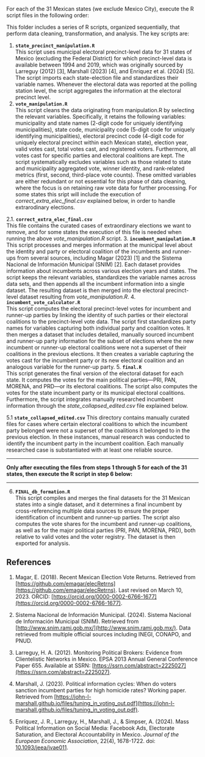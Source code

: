 


For each of the 31 Mexican states (we exclude Mexico City), execute the R script files in the following order:

This folder includes a series of R scripts, organized sequentially, that perform data cleaning, transformation, and analysis. The key scripts are:

1. **`state_precinct_manipulation.R`**  
This script uses municipal electoral precinct-level data for 31 states of Mexico (excluding the Federal District) for which precinct-level data is available between 1994 and 2019, which was originally sourced by  Larreguy (2012) [3], Marshall (2023) [4], and Enríquez et al. (2024) [5]. The script imports each state-election file and standardizes their variable names. Whenever the electoral data was reported at the polling station level, the script aggregates the information at the electoral precinct level.
2. **`vote_manipulation.R`**  
This script cleans the data originating from manipulation.R by selecting the relevant variables. Specifically, it retains the following variables: municipality and state names (2-digit code for uniquely identifying municipalities), state code, municipality code (5-digit code for uniquely identifying municipalities), electoral precinct code (4-digit code for uniquely electoral precinct within each Mexican state), election year, valid votes cast, total votes cast, and registered voters. Furthermore, all votes cast for specific parties and electoral coalitions are kept. The script systematically excludes variables such as those related to state and municipality aggregated vote, winner identity, and rank-related metrics (first, second, third-place vote counts). These omitted variables are either redundant or not essential for this phase of data cleaning, where the focus is on retaining raw vote data for further processing. For some states this sript will include the execution of *correct\_extra\_elec\_final.csv* explained below, in order to handle extrarodinary elections.


  2.1. **`correct_extra_elec_final.csv`**  
  This file contains the curated cases of extraordinary elections we want to remove, and for some states the execution of this file is needed when running the above *vote_manipulation.R* script.
3. **`incumbent_manipulation.R`**  
This script processes and merges information at the municipal level about the identity and party or electoral coalition of the incumbents and runner-ups from several sources, including Magar (2023) [1] and the Sistema Nacional de Información Municipal (SNIM) [2]. Each dataset provides information about incumbents across various election years and states. The script keeps the relevant variables, standardizes the variable names across data sets, and then appends all the incumbent information into a single dataset. The resulting dataset is then merged into the electoral precinct-level dataset resulting from *vote_manipulation.R*. 
4. **`incumbent_vote_calculator.R`**  
This script computes the electoral precinct-level votes for incumbent and runner-up parties by linking the identity of such parties or their electoral coalitions to the precinct-level vote data.  The script first standardizes party names for variables capturing both individual party and coalition votes.  It then merges a dataset that includes detailed, manually sourced incumbent and runner-up party information for the subset of elections where the new incumbent or runner-up electoral coalitions were not a superset of their coalitions in the previous elections. It then creates a variable capturing the votes cast for the incumbent party or its new electoral coalition and an analogous variable for the runner-up party. 
5. **`final.R`**  
This script generates the final version of the electoral dataset for each state. It computes the votes for the main political parties—PRI, PAN, MORENA, and PRD—or its electoral coalitions. The script also computes the votes for the state incumbent party or its municipal electoral coalitions. Furthermore, the script integrates manually researched incumbent information through the *state\_collapsed\_edited.csv* file explained below.
  
   
   5.1 **`state_collapsed_edited.csv`**
   This directory contains manually curated files for cases where certain electoral coalitions to which the incumbent party belonged were not a superset of the coalitions it belonged to in the previous election. In these instances, manual research was conducted to identify the incumbent party in the incumbent coalition. Each manually researched case is substantiated with at least one reliable source.


**                                                                                                                       **
   **Only after executing the files from steps 1 through 5 for each of the 31 states, then execute the R script in step 6 below:**
**                                                                                                                       **

6. **`FINAL_db_formation.R`**  
This script compiles and merges the final datasets for the 31 Mexican states into a single dataset, and it determines a final incumbent by cross-referencing multiple data sources to ensure the proper identification of incumbent and runner-up parties. The script also computes the vote shares for the incumbent and runner-up coalitions, as well as for the major political parties (PRI, PAN, MORENA, PRD), both relative to valid votes and the voter registry. The dataset is then exported for analysis.

## References

1. Magar, E. (2018). Recent Mexican Election Vote Returns. Retrieved from [https://github.com/emagar/elecRetrns](https://github.com/emagar/elecRetrns). Last revised on March 10, 2023. ORCID: [https://orcid.org/0000-0002-6766-1677](https://orcid.org/0000-0002-6766-1677).

2. Sistema Nacional de Información Municipal. (2024). Sistema Nacional de Información Municipal (SNIM). Retrieved from [http://www.snim.rami.gob.mx/](http://www.snim.rami.gob.mx/). Data retrieved from multiple official sources including INEGI, CONAPO, and PNUD.

3. Larreguy, H. A. (2012). Monitoring Political Brokers: Evidence from Clientelistic Networks in Mexico. EPSA 2013 Annual General Conference Paper 655. Available at SSRN: [https://ssrn.com/abstract=2225027](https://ssrn.com/abstract=2225027).

4. Marshall, J. (2023). Political information cycles: When do voters sanction incumbent parties for high homicide rates? Working paper. Retrieved from [https://john-l-marshall.github.io/files/tuning_in_voting_out.pdf](https://john-l-marshall.github.io/files/tuning_in_voting_out.pdf).

5. Enríquez, J. R., Larreguy, H., Marshall, J., & Simpser, A. (2024). Mass Political Information on Social Media: Facebook Ads, Electorate Saturation, and Electoral Accountability in Mexico. *Journal of the European Economic Association*, 22(4), 1678-1722. doi: [10.1093/jeea/jvae011](https://doi.org/10.1093/jeea/jvae011).
